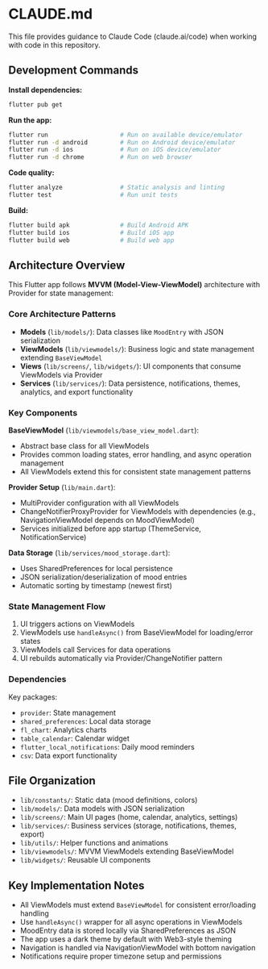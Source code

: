 # CLAUDE.md

This file provides guidance to Claude Code (claude.ai/code) when working with code in this repository.

## Development Commands

**Install dependencies:**
```bash
flutter pub get
```

**Run the app:**
```bash
flutter run                    # Run on available device/emulator
flutter run -d android         # Run on Android device/emulator
flutter run -d ios             # Run on iOS device/emulator
flutter run -d chrome          # Run on web browser
```

**Code quality:**
```bash
flutter analyze                # Static analysis and linting
flutter test                   # Run unit tests
```

**Build:**
```bash
flutter build apk              # Build Android APK
flutter build ios              # Build iOS app
flutter build web              # Build web app
```

## Architecture Overview

This Flutter app follows **MVVM (Model-View-ViewModel)** architecture with Provider for state management:

### Core Architecture Patterns

- **Models** (`lib/models/`): Data classes like `MoodEntry` with JSON serialization
- **ViewModels** (`lib/viewmodels/`): Business logic and state management extending `BaseViewModel`
- **Views** (`lib/screens/`, `lib/widgets/`): UI components that consume ViewModels via Provider
- **Services** (`lib/services/`): Data persistence, notifications, themes, analytics, and export functionality

### Key Components

**BaseViewModel** (`lib/viewmodels/base_view_model.dart`):
- Abstract base class for all ViewModels
- Provides common loading states, error handling, and async operation management
- All ViewModels extend this for consistent state management patterns

**Provider Setup** (`lib/main.dart`):
- MultiProvider configuration with all ViewModels
- ChangeNotifierProxyProvider for ViewModels with dependencies (e.g., NavigationViewModel depends on MoodViewModel)
- Services initialized before app startup (ThemeService, NotificationService)

**Data Storage** (`lib/services/mood_storage.dart`):
- Uses SharedPreferences for local persistence
- JSON serialization/deserialization of mood entries
- Automatic sorting by timestamp (newest first)

### State Management Flow

1. UI triggers actions on ViewModels
2. ViewModels use `handleAsync()` from BaseViewModel for loading/error states
3. ViewModels call Services for data operations
4. UI rebuilds automatically via Provider/ChangeNotifier pattern

### Dependencies

Key packages:
- `provider`: State management
- `shared_preferences`: Local data storage
- `fl_chart`: Analytics charts
- `table_calendar`: Calendar widget
- `flutter_local_notifications`: Daily mood reminders
- `csv`: Data export functionality

## File Organization

- `lib/constants/`: Static data (mood definitions, colors)
- `lib/models/`: Data models with JSON serialization
- `lib/screens/`: Main UI pages (home, calendar, analytics, settings)
- `lib/services/`: Business services (storage, notifications, themes, export)
- `lib/utils/`: Helper functions and animations
- `lib/viewmodels/`: MVVM ViewModels extending BaseViewModel
- `lib/widgets/`: Reusable UI components

## Key Implementation Notes

- All ViewModels must extend `BaseViewModel` for consistent error/loading handling
- Use `handleAsync()` wrapper for all async operations in ViewModels
- MoodEntry data is stored locally via SharedPreferences as JSON
- The app uses a dark theme by default with Web3-style theming
- Navigation is handled via NavigationViewModel with bottom navigation
- Notifications require proper timezone setup and permissions
